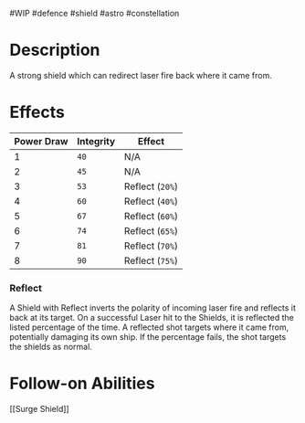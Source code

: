 #WIP #defence #shield #astro #constellation

# Description

A strong shield which can redirect laser fire back where it came from.

# Effects

| Power Draw | Integrity | Effect |
| -----------|-----------|--------|
| 1 | `40` | N/A |
| 2 | `45` | N/A |
| 3 | `53` | Reflect (`20%`) |
| 4 | `60` | Reflect (`40%`) |
| 5 | `67` | Reflect (`60%`) |
| 6 | `74` | Reflect (`65%`) |
| 7 | `81` | Reflect (`70%`) |
| 8 | `90` | Reflect (`75%`) |

### Reflect

A Shield with Reflect inverts the polarity of incoming laser fire and reflects it back at its target. On a successful Laser hit to the Shields, it is reflected the listed percentage of the time. A reflected shot targets where it came from, potentially damaging its own ship. If the percentage fails, the shot targets the shields as normal.

# Follow-on Abilities

[[Surge Shield]]